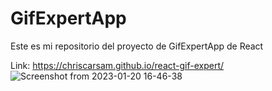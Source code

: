 # GifExpertApp

Este es mi repositorio del proyecto de GifExpertApp de React

Link: https://chriscarsam.github.io/react-gif-expert/
![Screenshot from 2023-01-20 16-46-38](https://user-images.githubusercontent.com/28877424/213811347-e7e9484c-118b-41df-9189-beeff202f4b6.png)
